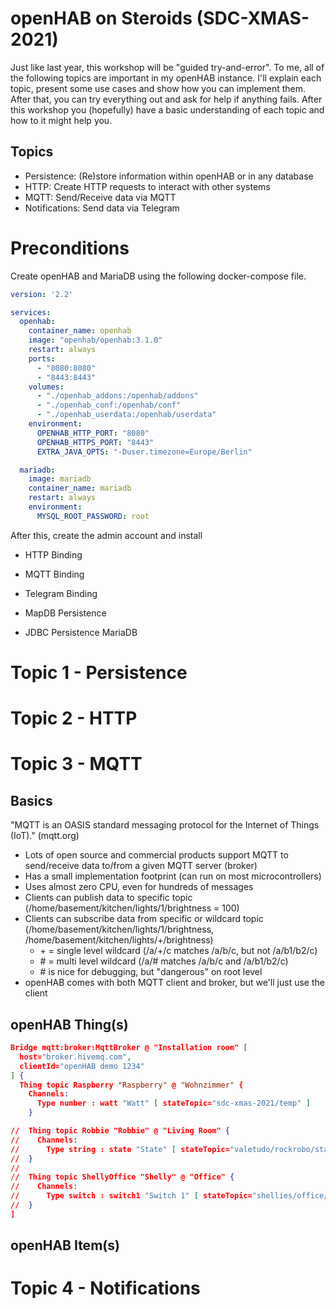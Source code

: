 # openHAB on Steroids (SDC-XMAS-2021)

Just like last year, this workshop will be "guided try-and-error". To me, all of the following topics are important in
my openHAB instance. I'll explain each topic, present some use cases and show how you can implement them. After that,
you can try everything out and ask for help if anything fails. After this workshop you (hopefully) have a basic
understanding of each topic and how to it might help you.

## Topics

- Persistence: (Re)store information within openHAB or in any database
- HTTP: Create HTTP requests to interact with other systems
- MQTT: Send/Receive data via MQTT
- Notifications: Send data via Telegram

# Preconditions

Create openHAB and MariaDB using the following docker-compose file.

```yaml
version: '2.2'

services:
  openhab:
    container_name: openhab
    image: "openhab/openhab:3.1.0"
    restart: always
    ports:
      - "8080:8080"
      - "8443:8443"
    volumes:
      - "./openhab_addons:/openhab/addons"
      - "./openhab_conf:/openhab/conf"
      - "./openhab_userdata:/openhab/userdata"
    environment:
      OPENHAB_HTTP_PORT: "8080"
      OPENHAB_HTTPS_PORT: "8443"
      EXTRA_JAVA_OPTS: "-Duser.timezone=Europe/Berlin"

  mariadb:
    image: mariadb
    container_name: mariadb
    restart: always
    environment:
      MYSQL_ROOT_PASSWORD: root
```

After this, create the admin account and install

- HTTP Binding
- MQTT Binding
- Telegram Binding


- MapDB Persistence
- JDBC Persistence MariaDB

# Topic 1 - Persistence

# Topic 2 - HTTP

# Topic 3 - MQTT

## Basics

"MQTT is an OASIS standard messaging protocol for the Internet of Things (IoT)." (mqtt.org)

- Lots of open source and commercial products support MQTT to send/receive data to/from a given MQTT server (broker)
- Has a small implementation footprint (can run on most microcontrollers)
- Uses almost zero CPU, even for hundreds of messages
- Clients can publish data to specific topic (/home/basement/kitchen/lights/1/brightness = 100)
- Clients can subscribe data from specific or wildcard topic (/home/basement/kitchen/lights/1/brightness, /home/basement/kitchen/lights/+/brightness)
    - \+ = single level wildcard (/a/+/c matches /a/b/c, but not /a/b1/b2/c)
    - \# = multi level wildcard (/a/# matches /a/b/c and /a/b1/b2/c)
    - \# is nice for debugging, but "dangerous" on root level
- openHAB comes with both MQTT client and broker, but we'll just use the client

## openHAB Thing(s)

```json
Bridge mqtt:broker:MqttBroker @ "Installation room" [
  host="broker.hivemq.com",
  clientId="openHAB demo 1234"
] {
  Thing topic Raspberry "Raspberry" @ "Wohnzimmer" {
    Channels:
      Type number : watt "Watt" [ stateTopic="sdc-xmas-2021/temp" ]
    }

//  Thing topic Robbie "Robbie" @ "Living Room" {
//    Channels:
//      Type string : state "State" [ stateTopic="valetudo/rockrobo/state", transformationPattern="JSONPATH:$.state" ]
//  }
//
//  Thing topic ShellyOffice "Shelly" @ "Office" {
//    Channels:
//      Type switch : switch1 "Switch 1" [ stateTopic="shellies/office/input/0", on="1", off="0" ]
//  }
]
```

## openHAB Item(s)



# Topic 4 - Notifications
